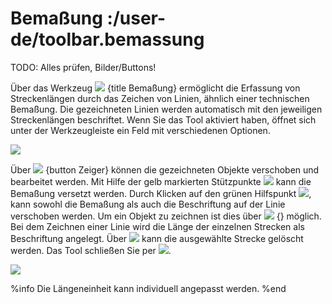 # Bemaßung :/user-de/toolbar.bemassung

TODO: Alles prüfen, Bilder/Buttons!

Über das Werkzeug ![](gbd-icon-bemassung-02.svg) {title Bemaßung} ermöglicht die Erfassung von Streckenlängen durch das Zeichen von Linien, ähnlich einer technischen Bemaßung.
Die gezeichneten Linien werden automatisch mit den jeweiligen Streckenlängen beschriftet.
Wenn Sie das Tool aktiviert haben, öffnet sich unter der Werkzeugleiste ein Feld mit verschiedenen Optionen.


![](dimensions_tool.png)


Über ![](cursor_24px.svg) {button Zeiger} können die gezeichneten Objekte verschoben und bearbeitet werden. Mit Hilfe der gelb markierten Stützpunkte ![](gws_digits1_24px.svg) kann die Bemaßung versetzt werden.
 Durch Klicken auf den grünen Hilfspunkt ![](gws_digits2_24px.svg), kann sowohl die Bemaßung als auch die Beschriftung auf der Linie verschoben werden.
 Um ein Objekt zu zeichnen ist dies über ![](dim_line.svg) {} möglich. Bei dem Zeichnen einer Linie wird die Länge der einzelnen Strecken als Beschriftung angelegt.
 Über ![](baseline-delete-24px.svg) kann die ausgewählte Strecke gelöscht werden. Das Tool schließen Sie per ![](baseline-close-24px.svg).

![](Bemassung_Beispiel_de.png)

%info
  Die Längeneinheit kann individuell angepasst werden.
%end
